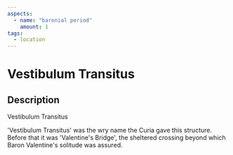 ```yaml
---
aspects: 
  - name: "baronial period"
    amount: 1
tags:
  - location
---
```


# Vestibulum Transitus

## Description
Vestibulum Transitus

'Vestibulum Transitus' was the wry name the Curia gave this structure. Before that it was 'Valentine's Bridge', the sheltered crossing beyond which Baron Valentine's solitude was assured.